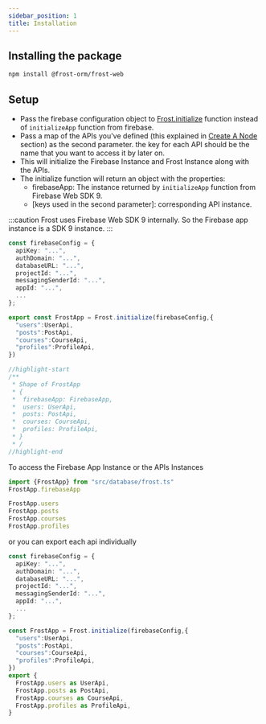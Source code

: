```yaml
---
sidebar_position: 1
title: Installation
---
```


## Installing the package

```bash npm2yarn
npm install @frost-orm/frost-web
```

## Setup

- Pass the firebase configuration object to [Frost.initialize](/api/classes/Frost#initialize) function instead of `initializeApp` function from firebase.
- Pass a map of the APIs you've defined (this explained in [Create A Node](/docs/fundamentals/create-a-node) section) as the second parameter. the key for each API should be the name that you want to access it by later on.
- This will initialize the Firebase Instance and Frost Instance along with the APIs.
- The initialize function will return an object with the properties:
  - firebaseApp: The instance returned by `initializeApp` function from Firebase Web SDK 9.
  - [keys used in the second parameter]: corresponding API instance.
  
:::caution
Frost uses Firebase Web SDK 9 internally. So the Firebase app instance is a SDK 9 instance.
:::

```typescript title="src/database/frost.ts"
const firebaseConfig = {
  apiKey: "...",
  authDomain: "...",
  databaseURL: "...",
  projectId: "...",
  messagingSenderId: "...",
  appId: "...",
  ...
};

export const FrostApp = Frost.initialize(firebaseConfig,{
  "users":UserApi,
  "posts":PostApi,
  "courses":CourseApi,
  "profiles":ProfileApi,
})

//highlight-start
/**
 * Shape of FrostApp
 * {
 *  firebaseApp: FirebaseApp,
 *  users: UserApi,
 *  posts: PostApi,
 *  courses: CourseApi,
 *  profiles: ProfileApi,
 * }
 * /
//highlight-end

```

To access the Firebase App Instance or the APIs Instances

```ts
import {FrostApp} from "src/database/frost.ts"
FrostApp.firebaseApp

FrostApp.users
FrostApp.posts
FrostApp.courses
FrostApp.profiles
```

or you can export each api individually

```ts title="src/database/frost.ts"
const firebaseConfig = {
  apiKey: "...",
  authDomain: "...",
  databaseURL: "...",
  projectId: "...",
  messagingSenderId: "...",
  appId: "...",
  ...
};

const FrostApp = Frost.initialize(firebaseConfig,{
  "users":UserApi,
  "posts":PostApi,
  "courses":CourseApi,
  "profiles":ProfileApi,
})
export {
  FrostApp.users as UserApi,
  FrostApp.posts as PostApi,
  FrostApp.courses as CourseApi,
  FrostApp.profiles as ProfileApi,
}
```
